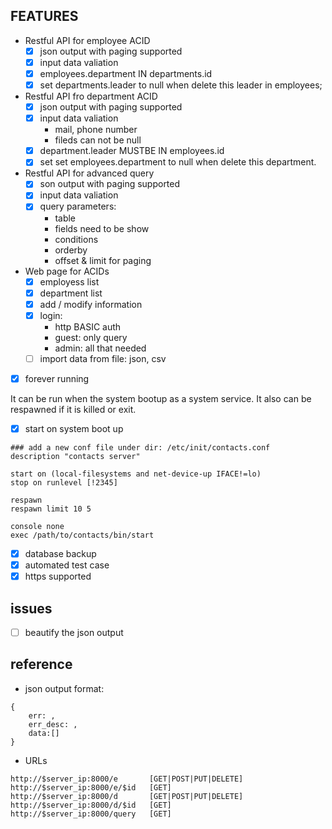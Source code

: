 ## FEATURES

- Restful API for employee ACID
	- [x] json output with paging supported
	- [x] input data valiation
	- [x] employees.department IN departments.id
	- [x] set departments.leader to null when delete this leader in employees;

- Restful API fro department ACID
	- [x] json output with paging supported
	- [x] input data valiation
		- mail, phone number
		- fileds can not be null
	- [x] department.leader MUSTBE IN employees.id
	- [x] set set employees.department to null when delete this department.

- Restful API for advanced query
	- [x] son output with paging supported
	- [x] input data valiation
	- [x] query parameters:
		- table
		- fields need to be show
		- conditions
		- orderby
		- offset & limit for paging

- Web page for ACIDs
	- [x] employess list
	- [x] department list
	- [x] add / modify information
	- [x] login:
		- http BASIC auth
		- guest: only query
		- admin: all that needed
	- [ ] import data from file: json, csv

- [x] forever running

It can be run when the system bootup as a system service. It also can be respawned if it is killed or exit. 

- [x] start on system boot up

```
### add a new conf file under dir: /etc/init/contacts.conf
description "contacts server"

start on (local-filesystems and net-device-up IFACE!=lo)
stop on runlevel [!2345]

respawn
respawn limit 10 5

console none
exec /path/to/contacts/bin/start

```

- [x] database backup
- [x] automated test case
- [x] https supported

## issues
- [ ] beautify the json output


## reference
- json output format:

````
{
    err: , 
    err_desc: , 
    data:[]
}
````

- URLs

````
http://$server_ip:8000/e       [GET|POST|PUT|DELETE]
http://$server_ip:8000/e/$id   [GET]
http://$server_ip:8000/d       [GET|POST|PUT|DELETE]
http://$server_ip:8000/d/$id   [GET]
http://$server_ip:8000/query   [GET]
````
